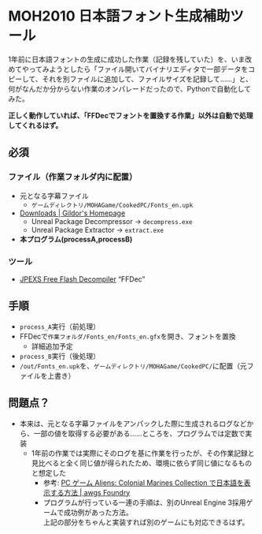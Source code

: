 # MOH2010 日本語フォント生成補助ツール  
1年前に日本語フォントの生成に成功した作業（記録を残していた）を、いま改めてやってみようとしたら「ファイル開いてバイナリエディタで一部データをコピーして、それを別ファイルに追加して、ファイルサイズを記録して……」と、何がなんだか分からない作業のオンパレードだったので、Pythonで自動化してみた。 

**正しく動作していれば、「FFDecでフォントを置換する作業」以外は自動で処理してくれるはず。**

## 必須
### ファイル（作業フォルダ内に配置）
- 元となる字幕ファイル
  - `ゲームディレクトリ/MOHAGame/CookedPC/Fonts_en.upk`
- [Downloads | Gildor's Homepage](https://www.gildor.org/downloads)
  - Unreal Package Decompressor -> `decompress.exe`
  - Unreal Package Extractor -> `extract.exe`
- **本プログラム(processA,processB)**
### ツール
- [JPEXS Free Flash Decompiler](https://github.com/jindrapetrik/jpexs-decompiler) “FFDec”

## 手順
- `process_A`実行（前処理）
- FFDecで`作業フォルダ/Fonts_en/Fonts_en.gfx`を開き、フォントを置換
  - 詳細追加予定
- `process_B`実行（後処理）
- `/out/Fonts_en.upk`を、`ゲームディレクトリ/MOHAGame/CookedPC/`に配置（元ファイルを上書き）

## 問題点？
- 本来は、元となる字幕ファイルをアンパックした際に生成されるログなどから、一部の値を取得する必要がある……ところを、プログラムでは定数で実装
  - 1年前の作業では実際にそのログを基に作業を行ったが、その作業記録と見比べると全く同じ値が得られたため、環境に依らず同じ値になるものと想定した
    - 参考: [PC ゲーム Aliens: Colonial Marines Collection で日本語を表示する方法 | awgs Foundry](https://awgsfoundry.com/blog-entry-550.html)
    - プログラムが行っている一連の手順は、別のUnreal Engine 3採用ゲームで成功例があった方法。  
      上記の部分をちゃんと実装すれば別のゲームにも対応できるはず。
